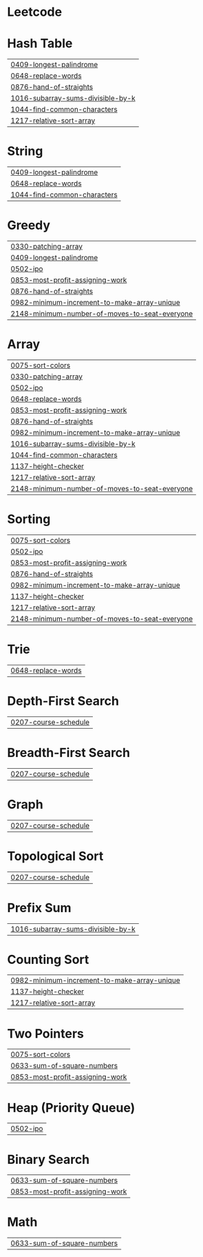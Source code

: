 # Leetcode


# Hash Table
|  |
| ------- |
| [0409-longest-palindrome](https://github.com/godspell/Leetcode/tree/master/0409-longest-palindrome) |
| [0648-replace-words](https://github.com/godspell/Leetcode/tree/master/0648-replace-words) |
| [0876-hand-of-straights](https://github.com/godspell/Leetcode/tree/master/0876-hand-of-straights) |
| [1016-subarray-sums-divisible-by-k](https://github.com/godspell/Leetcode/tree/master/1016-subarray-sums-divisible-by-k) |
| [1044-find-common-characters](https://github.com/godspell/Leetcode/tree/master/1044-find-common-characters) |
| [1217-relative-sort-array](https://github.com/godspell/Leetcode/tree/master/1217-relative-sort-array) |
# String
|  |
| ------- |
| [0409-longest-palindrome](https://github.com/godspell/Leetcode/tree/master/0409-longest-palindrome) |
| [0648-replace-words](https://github.com/godspell/Leetcode/tree/master/0648-replace-words) |
| [1044-find-common-characters](https://github.com/godspell/Leetcode/tree/master/1044-find-common-characters) |
# Greedy
|  |
| ------- |
| [0330-patching-array](https://github.com/godspell/Leetcode/tree/master/0330-patching-array) |
| [0409-longest-palindrome](https://github.com/godspell/Leetcode/tree/master/0409-longest-palindrome) |
| [0502-ipo](https://github.com/godspell/Leetcode/tree/master/0502-ipo) |
| [0853-most-profit-assigning-work](https://github.com/godspell/Leetcode/tree/master/0853-most-profit-assigning-work) |
| [0876-hand-of-straights](https://github.com/godspell/Leetcode/tree/master/0876-hand-of-straights) |
| [0982-minimum-increment-to-make-array-unique](https://github.com/godspell/Leetcode/tree/master/0982-minimum-increment-to-make-array-unique) |
| [2148-minimum-number-of-moves-to-seat-everyone](https://github.com/godspell/Leetcode/tree/master/2148-minimum-number-of-moves-to-seat-everyone) |
# Array
|  |
| ------- |
| [0075-sort-colors](https://github.com/godspell/Leetcode/tree/master/0075-sort-colors) |
| [0330-patching-array](https://github.com/godspell/Leetcode/tree/master/0330-patching-array) |
| [0502-ipo](https://github.com/godspell/Leetcode/tree/master/0502-ipo) |
| [0648-replace-words](https://github.com/godspell/Leetcode/tree/master/0648-replace-words) |
| [0853-most-profit-assigning-work](https://github.com/godspell/Leetcode/tree/master/0853-most-profit-assigning-work) |
| [0876-hand-of-straights](https://github.com/godspell/Leetcode/tree/master/0876-hand-of-straights) |
| [0982-minimum-increment-to-make-array-unique](https://github.com/godspell/Leetcode/tree/master/0982-minimum-increment-to-make-array-unique) |
| [1016-subarray-sums-divisible-by-k](https://github.com/godspell/Leetcode/tree/master/1016-subarray-sums-divisible-by-k) |
| [1044-find-common-characters](https://github.com/godspell/Leetcode/tree/master/1044-find-common-characters) |
| [1137-height-checker](https://github.com/godspell/Leetcode/tree/master/1137-height-checker) |
| [1217-relative-sort-array](https://github.com/godspell/Leetcode/tree/master/1217-relative-sort-array) |
| [2148-minimum-number-of-moves-to-seat-everyone](https://github.com/godspell/Leetcode/tree/master/2148-minimum-number-of-moves-to-seat-everyone) |
# Sorting
|  |
| ------- |
| [0075-sort-colors](https://github.com/godspell/Leetcode/tree/master/0075-sort-colors) |
| [0502-ipo](https://github.com/godspell/Leetcode/tree/master/0502-ipo) |
| [0853-most-profit-assigning-work](https://github.com/godspell/Leetcode/tree/master/0853-most-profit-assigning-work) |
| [0876-hand-of-straights](https://github.com/godspell/Leetcode/tree/master/0876-hand-of-straights) |
| [0982-minimum-increment-to-make-array-unique](https://github.com/godspell/Leetcode/tree/master/0982-minimum-increment-to-make-array-unique) |
| [1137-height-checker](https://github.com/godspell/Leetcode/tree/master/1137-height-checker) |
| [1217-relative-sort-array](https://github.com/godspell/Leetcode/tree/master/1217-relative-sort-array) |
| [2148-minimum-number-of-moves-to-seat-everyone](https://github.com/godspell/Leetcode/tree/master/2148-minimum-number-of-moves-to-seat-everyone) |
# Trie
|  |
| ------- |
| [0648-replace-words](https://github.com/godspell/Leetcode/tree/master/0648-replace-words) |
# Depth-First Search
|  |
| ------- |
| [0207-course-schedule](https://github.com/godspell/Leetcode/tree/master/0207-course-schedule) |
# Breadth-First Search
|  |
| ------- |
| [0207-course-schedule](https://github.com/godspell/Leetcode/tree/master/0207-course-schedule) |
# Graph
|  |
| ------- |
| [0207-course-schedule](https://github.com/godspell/Leetcode/tree/master/0207-course-schedule) |
# Topological Sort
|  |
| ------- |
| [0207-course-schedule](https://github.com/godspell/Leetcode/tree/master/0207-course-schedule) |
# Prefix Sum
|  |
| ------- |
| [1016-subarray-sums-divisible-by-k](https://github.com/godspell/Leetcode/tree/master/1016-subarray-sums-divisible-by-k) |
# Counting Sort
|  |
| ------- |
| [0982-minimum-increment-to-make-array-unique](https://github.com/godspell/Leetcode/tree/master/0982-minimum-increment-to-make-array-unique) |
| [1137-height-checker](https://github.com/godspell/Leetcode/tree/master/1137-height-checker) |
| [1217-relative-sort-array](https://github.com/godspell/Leetcode/tree/master/1217-relative-sort-array) |
# Two Pointers
|  |
| ------- |
| [0075-sort-colors](https://github.com/godspell/Leetcode/tree/master/0075-sort-colors) |
| [0633-sum-of-square-numbers](https://github.com/godspell/Leetcode/tree/master/0633-sum-of-square-numbers) |
| [0853-most-profit-assigning-work](https://github.com/godspell/Leetcode/tree/master/0853-most-profit-assigning-work) |
# Heap (Priority Queue)
|  |
| ------- |
| [0502-ipo](https://github.com/godspell/Leetcode/tree/master/0502-ipo) |
# Binary Search
|  |
| ------- |
| [0633-sum-of-square-numbers](https://github.com/godspell/Leetcode/tree/master/0633-sum-of-square-numbers) |
| [0853-most-profit-assigning-work](https://github.com/godspell/Leetcode/tree/master/0853-most-profit-assigning-work) |
# Math
|  |
| ------- |
| [0633-sum-of-square-numbers](https://github.com/godspell/Leetcode/tree/master/0633-sum-of-square-numbers) |
